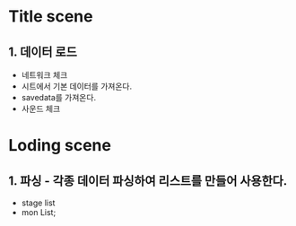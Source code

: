 # Title scene
## 1. 데이터 로드
- 네트워크 체크
- 시트에서 기본 데이터를 가져온다.
- savedata를 가져온다.
- 사운드 체크 

# Loding scene
## 1. 파싱 - 각종 데이터 파싱하여 리스트를 만들어 사용한다. 
- stage list
- mon List;
